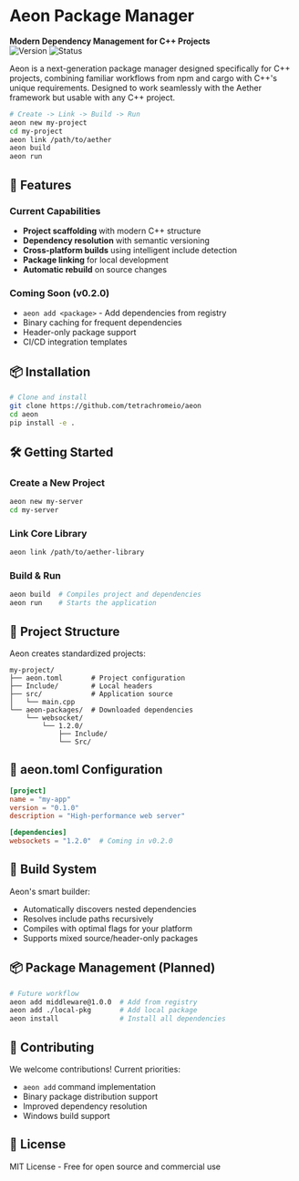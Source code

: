 # Aeon Package Manager

**Modern Dependency Management for C++ Projects**  
![Version](https://img.shields.io/badge/version-0.1.0_Alpha-blue) 
![Status](https://img.shields.io/badge/status-Active_Development-brightgreen)

Aeon is a next-generation package manager designed specifically for C++ projects, combining familiar workflows from npm and cargo with C++'s unique requirements. Designed to work seamlessly with the Aether framework but usable with any C++ project.

```bash
# Create -> Link -> Build -> Run
aeon new my-project
cd my-project
aeon link /path/to/aether
aeon build
aeon run
```

## 🚀 Features

### Current Capabilities
- **Project scaffolding** with modern C++ structure
- **Dependency resolution** with semantic versioning
- **Cross-platform builds** using intelligent include detection
- **Package linking** for local development
- **Automatic rebuild** on source changes

### Coming Soon (v0.2.0)
- `aeon add <package>` - Add dependencies from registry
- Binary caching for frequent dependencies
- Header-only package support
- CI/CD integration templates

## 📦 Installation

```bash
# Clone and install
git clone https://github.com/tetrachromeio/aeon
cd aeon
pip install -e .
```

## 🛠 Getting Started

### Create a New Project
```bash
aeon new my-server
cd my-server
```

### Link Core Library
```bash
aeon link /path/to/aether-library
```

### Build & Run
```bash
aeon build  # Compiles project and dependencies
aeon run    # Starts the application
```

## 📂 Project Structure

Aeon creates standardized projects:
```
my-project/
├── aeon.toml       # Project configuration
├── Include/        # Local headers
├── src/            # Application source
│   └── main.cpp
└── aeon-packages/  # Downloaded dependencies
    └── websocket/
        └── 1.2.0/
            ├── Include/
            └── Src/
```

## 📝 aeon.toml Configuration

```toml
[project]
name = "my-app"
version = "0.1.0"
description = "High-performance web server"

[dependencies]
websockets = "1.2.0"  # Coming in v0.2.0
```

## 🔨 Build System

Aeon's smart builder:
- Automatically discovers nested dependencies
- Resolves include paths recursively
- Compiles with optimal flags for your platform
- Supports mixed source/header-only packages

## 📦 Package Management (Planned)

```bash
# Future workflow
aeon add middleware@1.0.0  # Add from registry
aeon add ./local-pkg       # Add local package
aeon install               # Install all dependencies
```

## 🤝 Contributing

We welcome contributions! Current priorities:
- `aeon add` command implementation
- Binary package distribution support
- Improved dependency resolution
- Windows build support

## 📜 License

MIT License - Free for open source and commercial use
